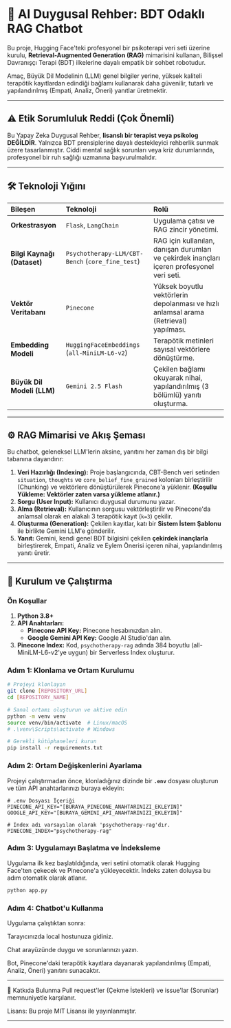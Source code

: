 # 💬 AI Duygusal Rehber: BDT Odaklı RAG Chatbot

Bu proje, Hugging Face'teki profesyonel bir psikoterapi veri seti üzerine kurulu, **Retrieval-Augmented Generation (RAG)** mimarisini kullanan, Bilişsel Davranışçı Terapi (BDT) ilkelerine dayalı empatik bir sohbet robotudur.

Amaç, Büyük Dil Modelinin (LLM) genel bilgiler yerine, yüksek kaliteli terapötik kayıtlardan edindiği bağlamı kullanarak daha güvenilir, tutarlı ve yapılandırılmış (Empati, Analiz, Öneri) yanıtlar üretmektir.

---

## ⚠️ Etik Sorumluluk Reddi (Çok Önemli)

Bu Yapay Zeka Duygusal Rehber, **lisanslı bir terapist veya psikolog DEĞİLDİR**. Yalnızca BDT prensiplerine dayalı destekleyici rehberlik sunmak üzere tasarlanmıştır. Ciddi mental sağlık sorunları veya kriz durumlarında, profesyonel bir ruh sağlığı uzmanına başvurulmalıdır.

---

## 🛠️ Teknoloji Yığını

| Bileşen | Teknoloji | Rolü |
| :--- | :--- | :--- |
| **Orkestrasyon**| `Flask`, `LangChain` | Uygulama çatısı ve RAG zincir yönetimi. |
| **Bilgi Kaynağı (Dataset)**| `Psychotherapy-LLM/CBT-Bench` (`core_fine_test`) | RAG için kullanılan, danışan durumları ve çekirdek inançları içeren profesyonel veri seti. |
| **Vektör Veritabanı**| `Pinecone` | Yüksek boyutlu vektörlerin depolanması ve hızlı anlamsal arama (Retrieval) yapılması. |
| **Embedding Modeli**| `HuggingFaceEmbeddings` (`all-MiniLM-L6-v2`) | Terapötik metinleri sayısal vektörlere dönüştürme. |
| **Büyük Dil Modeli (LLM)**| `Gemini 2.5 Flash` | Çekilen bağlamı okuyarak nihai, yapılandırılmış (3 bölümlü) yanıtı oluşturma. |

---

## ⚙️ RAG Mimarisi ve Akış Şeması

Bu chatbot, geleneksel LLM'lerin aksine, yanıtını her zaman dış bir bilgi tabanına dayandırır:

1.  **Veri Hazırlığı (Indexing):** Proje başlangıcında, CBT-Bench veri setinden `situation`, `thoughts` ve `core_belief_fine_grained` kolonları birleştirilir (Chunking) ve vektörlere dönüştürülerek Pinecone'a yüklenir. **(Koşullu Yükleme: Vektörler zaten varsa yükleme atlanır.)**
2.  **Sorgu (User Input):** Kullanıcı duygusal durumunu yazar.
3.  **Alma (Retrieval):** Kullanıcının sorgusu vektörleştirilir ve Pinecone'da anlamsal olarak en alakalı 3 terapötik kayıt (`k=3`) çekilir.
4.  **Oluşturma (Generation):** Çekilen kayıtlar, katı bir **Sistem İstem Şablonu** ile birlikte Gemini LLM'e gönderilir.
5.  **Yanıt:** Gemini, kendi genel BDT bilgisini çekilen **çekirdek inançlarla** birleştirerek, Empati, Analiz ve Eylem Önerisi içeren nihai, yapılandırılmış yanıtı üretir.

---

## 🚀 Kurulum ve Çalıştırma

### Ön Koşullar

1.  **Python 3.8+**
2.  **API Anahtarları:**
    * **Pinecone API Key:** Pinecone hesabınızdan alın.
    * **Google Gemini API Key:** Google AI Studio'dan alın.
3.  **Pinecone Index:** Kod, `psychotherapy-rag` adında 384 boyutlu (all-MiniLM-L6-v2'ye uygun) bir Serverless Index oluşturur.

### Adım 1: Klonlama ve Ortam Kurulumu

```bash
# Projeyi klonlayın
git clone [REPOSITORY_URL]
cd [REPOSITORY_NAME]

# Sanal ortamı oluşturun ve aktive edin
python -m venv venv
source venv/bin/activate  # Linux/macOS
# .\venv\Scripts\activate # Windows

# Gerekli kütüphaneleri kurun
pip install -r requirements.txt

```

### Adım 2: Ortam Değişkenlerini Ayarlama

Projeyi çalıştırmadan önce, klonladığınız dizinde bir **`.env`** dosyası oluşturun ve tüm API anahtarlarınızı buraya ekleyin:

```dotenv
# .env Dosyası İçeriği
PINECONE_API_KEY="[BURAYA_PINECONE_ANAHTARINIZI_EKLEYIN]"
GOOGLE_API_KEY="[BURAYA_GEMINI_API_ANAHTARINIZI_EKLEYIN]"

# Index adı varsayılan olarak 'psychotherapy-rag'dır.
PINECONE_INDEX="psychotherapy-rag"

```

### Adım 3: Uygulamayı Başlatma ve İndeksleme

Uygulama ilk kez başlatıldığında, veri setini otomatik olarak Hugging Face'ten çekecek ve Pinecone'a yükleyecektir. İndeks zaten doluysa bu adım otomatik olarak atlanır.

```bash
python app.py

```

### Adım 4: Chatbot'u Kullanma


Uygulama çalıştıktan sonra:

Tarayıcınızda local hostunuza gidiniz.

Chat arayüzünde duygu ve sorunlarınızı yazın.

Bot, Pinecone'daki terapötik kayıtlara dayanarak yapılandırılmış (Empati, Analiz, Öneri) yanıtını sunacaktır.

---

🤝 Katkıda Bulunma
Pull request'ler (Çekme İstekleri) ve issue'lar (Sorunlar) memnuniyetle karşılanır.

Lisans: Bu proje MIT Lisansı ile yayınlanmıştır.

---

